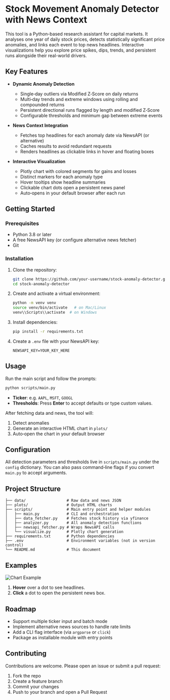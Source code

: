 # Stock Movement Anomaly Detector with News Context

This tool is a Python-based research assistant for capital markets. It analyses one year of daily stock prices, detects statistically significant price anomalies, and links each event to top news headlines. Interactive visualizations help you explore price spikes, dips, trends, and persistent runs alongside their real-world drivers.

## Key Features

* **Dynamic Anomaly Detection**

  * Single‑day outliers via Modified Z‑Score on daily returns
  * Multi‑day trends and extreme windows using rolling and compounded returns
  * Persistent directional runs flagged by length and modified Z‑Score
  * Configurable thresholds and minimum gap between extreme events

* **News Context Integration**

  * Fetches top headlines for each anomaly date via NewsAPI (or alternative)
  * Caches results to avoid redundant requests
  * Renders headlines as clickable links in hover and floating boxes

* **Interactive Visualization**

  * Plotly chart with colored segments for gains and losses
  * Distinct markers for each anomaly type
  * Hover tooltips show headline summaries
  * Clickable chart dots open a persistent news panel
  * Auto‑opens in your default browser after each run

## Getting Started

### Prerequisites

* Python 3.8 or later
* A free NewsAPI key (or configure alternative news fetcher)
* Git

### Installation

1. Clone the repository:

   ```bash
   git clone https://github.com/your-username/stock-anomaly-detector.git
   cd stock-anomaly-detector
   ```
2. Create and activate a virtual environment:

   ```bash
   python -m venv venv
   source venv/bin/activate   # on Mac/Linux
   venv\\Scripts\\activate  # on Windows
   ```
3. Install dependencies:

   ```bash
   pip install -r requirements.txt
   ```
4. Create a `.env` file with your NewsAPI key:

   ```text
   NEWSAPI_KEY=YOUR_KEY_HERE
   ```

## Usage

Run the main script and follow the prompts:

```bash
python scripts/main.py
```

* **Ticker**: e.g. `AAPL`, `MSFT`, `GOOGL`
* **Thresholds**: Press **Enter** to accept defaults or type custom values.

After fetching data and news, the tool will:

1. Detect anomalies
2. Generate an interactive HTML chart in `plots/`
3. Auto‑open the chart in your default browser

## Configuration

All detection parameters and thresholds live in `scripts/main.py` under the `config` dictionary. You can also pass command‑line flags if you convert `main.py` to accept arguments.

## Project Structure

```
├── data/                  # Raw data and news JSON
├── plots/                 # Output HTML charts
├── scripts/               # Main entry point and helper modules
│   ├── main.py            # CLI and orchestration
│   ├── data_fetcher.py    # Fetches stock history via yfinance
│   ├── analyzer.py        # All anomaly detection functions
│   ├── newsapi_fetcher.py # Wraps NewsAPI calls
│   └── visualize.py       # Plotly chart generation
├── requirements.txt       # Python dependencies
├── .env                   # Environment variables (not in version control)
└── README.md              # This document
```

## Examples

![Chart Example](plots/example_chart.png)

1. **Hover** over a dot to see headlines.
2. **Click** a dot to open the persistent news box.

## Roadmap

* Support multiple ticker input and batch mode
* Implement alternative news sources to handle rate limits
* Add a CLI flag interface (via `argparse` or `click`)
* Package as installable module with entry points

## Contributing

Contributions are welcome. Please open an issue or submit a pull request:

1. Fork the repo
2. Create a feature branch
3. Commit your changes
4. Push to your branch and open a Pull Request
